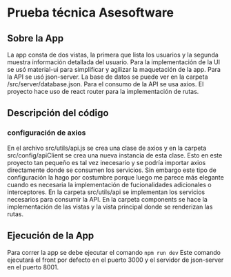 # Prueba técnica Asesoftware

## Sobre la App

La app consta de dos vistas, la primera que lista los usuarios y la segunda muestra información detallada del usuario.
Para la implementación de la UI se usó material-ui para simplificar y agilizar la maquetación de la app.
Para la API se usó json-server. La base de datos se puede ver en la carpeta /src/server/database.json.
Para el consumo de la API se usa axios.
El proyecto hace uso de react router para la implementación de rutas.

## Descripción del código

### configuración de axios

En el archivo src/utils/api.js se crea una clase de axios y en la carpeta src/config/apiClient se crea una nueva instancia de esta clase. Esto en este proyecto tan pequeño es tal vez inecesario y se podría importar axios directamente donde se consumen los servicios. Sin embargo este tipo de configuración la hago por costumbre porque luego me parece más elegante cuando es necesaria la implementación de fucionalidades adicionales o interceptores.
En la carpeta src/utils/api se implementan los servicios necesarios para consumir la API.
En la carpeta components se hace la implementación de las vistas y la vista principal donde se renderizan las rutas.

## Ejecución de la App

Para correr la app se debe ejecutar el comando
`npm run dev`
Este comando ejecutará el front por defecto en el puerto 3000 y el servidor de json-server en el puerto 8001.
